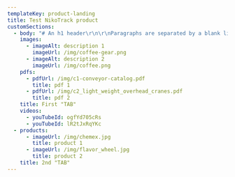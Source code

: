 ```yaml
---
templateKey: product-landing
title: Test NikoTrack product
customSections:
  - body: "# An h1 header\r\n\r\nParagraphs are separated by a blank line.\r\n\r\n2nd paragraph. *Italic*, **bold**, and `monospace`. Itemized lists\r\nlook like:\r\n\r\n* this one\r\n* that one\r\n* the other one\r\n\r\n> Block quotes are\r\n> written like so.\r\n>\r\n> They can span multiple paragraphs,\r\n> if you like.\r\nNiko Profile | h (mm) | b (mm) | d (mm) | s (mm)\r\n--- | --- | --- | --- | ---\r\nNo. 23.000 | 35.00 | 40.00 | 11.00 | 2.75\r\nNo. 24.000 | 43.50 | 48.50 | 15.50 | 3.20\r\nNo. 25.000 | 60.00 | 65.00 | 18.50 | 3.60\r\nNo. 26.000 | 75.00 | 80.00 | 22.00 | 4.50\r\nNo. 27.000 | 110.00 | 90.00 | 25.00 | 6.50"
    images:
      - imageAlt: description 1
        imageUrl: /img/coffee-gear.png
      - imageAlt: description 2
        imageUrl: /img/coffee.png
    pdfs:
      - pdfUrl: /img/c1-conveyor-catalog.pdf
        title: pdf 1
      - pdfUrl: /img/c2_light_weight_overhead_cranes.pdf
        title: pdf 2
    title: First "TAB"
    videos:
      - youTubeId: ogfYd705cRs
      - youTubeId: lR2tJxRqYKc
  - products:
      - imageUrl: /img/chemex.jpg
        title: product 1
      - imageUrl: /img/flavor_wheel.jpg
        title: product 2
    title: 2nd "TAB"
---
```

